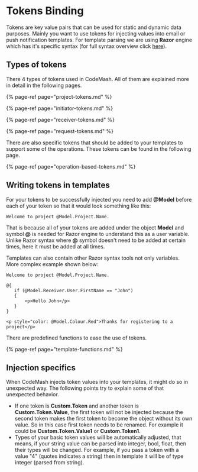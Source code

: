 # Tokens Binding

Tokens are key value pairs that can be used for static and dynamic data purposes. Mainly you want to use tokens for injecting values into email or push notification templates. For template parsing we are using **Razor** engine which has it's specific syntax \(for full syntax overview click [here](https://docs.microsoft.com/en-us/aspnet/core/mvc/views/razor?view=aspnetcore-3.1)\).

## Types of tokens

There 4 types of tokens used in CodeMash. All of them are explained more in detail in the following pages.

{% page-ref page="project-tokens.md" %}

{% page-ref page="initiator-tokens.md" %}

{% page-ref page="receiver-tokens.md" %}

{% page-ref page="request-tokens.md" %}

There are also specific tokens that should be added to your templates to support some of the operations. These tokens can be found in the following page.

{% page-ref page="operation-based-tokens.md" %}

## Writing tokens in templates

For your tokens to be successfully injected you need to add **@Model** before each of your token so that it would look something like this:

```aspnet
Welcome to project @Model.Project.Name.
```

That is because all of your tokens are added under the object **Model** and symbol **@** is needed for Razor engine to understand this as a user variable. Unlike Razor syntax where **@** symbol doesn't need to be added at certain times, here it must be added at all times.

Templates can also contain other Razor syntax tools not only variables. More complex example shown below:

```aspnet
Welcome to project @Model.Project.Name.

@{
   if (@Model.Receiver.User.FirstName == "John")
   {
       <p>Hello John</p>
   }
}

<p style="color: @Model.Colour.Red">Thanks for registering to a project</p>
```

There are predefined functions to ease the use of tokens.

{% page-ref page="template-functions.md" %}

## Injection specifics

When CodeMash injects token values into your templates, it might do so in unexpected way. The following points try to explain some of that unexpected behavior. 

* If one token is **Custom.Token** and another token is **Custom.Token.Value**, the first token will not be injected because the second token makes the first token to become the object without its own value. So in this case first token needs to be renamed. For example it could be **Custom.Token.Value1** or **Custom.Token1**.
* Types of your basic token values will be automatically adjusted, that means, if your string value can be parsed into integer, bool, float, then their types will be changed. For example, if you pass a token with a value "4" \(quotes indicates a string\) then in template it will be of type integer \(parsed from string\).

